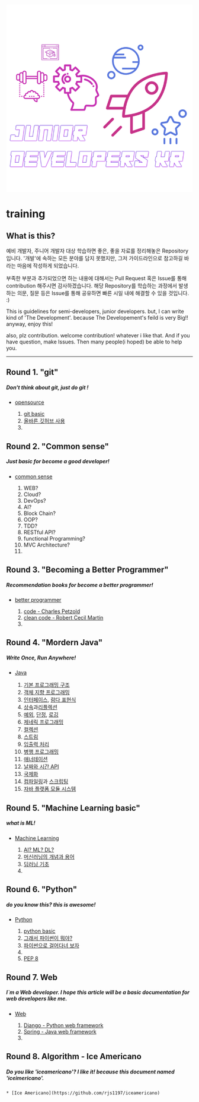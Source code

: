 <div align=center>

![](/assets/training_main.png)

</div>

# training

## What is this?

예비 개발자, 주니어 개발자 대상 학습하면 좋은, 좋을 자료를 정리해놓은 Repository입니다. '개발'에 속하는 모든 분야를 담지 못했지만, 그저 가이드라인으로 참고하길 바라는 마음에 작성하게 되었습니다.

부족한 부분과 추가되었으면 하는 내용에 대해서는 Pull Request 혹은 Issue를 통해 contribution 해주시면 감사하겠습니다. 해당 Repository를 학습하는 과정에서 발생하는 의문, 질문 등은 Issue를 통해 공유하면 빠른 시일 내에 해결할 수 있을 것입니다. :)

This is guidelines for semi-developers, junior developers. but, I can write kind of 'The Development'. because The Developement's feild is very Big!! anyway, enjoy this!

also, plz contribution. welcome contribution! whatever i like that. And if you have question, make Issues. Then many people(i hoped) be able to help you.

---

## Round 1. "git"

##### Don't think about git, just do git !

- [opensource](/git/README.md)
	
	1. [git basic](/git/basic/README.md)
	2. [올바른 깃허브 사용](/git/advenced_git/README.md)
	3. 

## Round 2. "Common sense"

##### Just basic for become a good developer!

- [common sense](/common_sense/README.md)

	1. WEB?
	3. Cloud?
	4. DevOps?
	5. AI?
	6. Block Chain?
	7. OOP?
	8. TDD?
	8. RESTful API?
	9. functional Programming?
	10. MVC Architecture?
	11. 

## Round 3. "Becoming a Better Programmer"

##### Recommendation books for become a better programmer!

- [better programmer](/better_programmer/README.md)

	1. [code - Charles Petzold](/better_programmer/code/README.md)
	2. [clean code - Robert Cecil Martin](/better_programmner/clean_code/README.md)
	3. 

## Round 4. "Mordern Java"

##### Write Once, Run Anywhere!

- [Java](/java/README.md)

	1. [기본 프로그래밍 구조](/java/basic/README.md)
	2. [객체 지향 프로그래밍](/java/oop/README.md)
	3. [인터페이스](/java/interface/README.md), [람다 표현식](/java/lambda/README.md)
	4. [상속](/java/inheritance/README.md)과[리플렉션](/java/reflection/README.md)
	5. [예외](/java/exception/README.md), [단정](/java/assertion/README.md), [로깅](/java/logging/RAEDME.md)
	6. [제네릭 프로그래밍](/java/generic/README.md)
	7. [컬렉션](/java/collection/README.md)
	8. [스트림](/java/stream/README.md)
	9. [입출력 처리](/java/io/README.md)
	10. [병행 프로그래밍](/java/concurent/README.md)
	11. [애너테이션](/java/annotation/README.md)
	12. [날짜와 시간 API](/java/dateapi/README.md)
	13. [국제화](/java/globalization/README.md)
	14. [컴파일링](/java/compiling/README.md)과 [스크립팅](/java/scripting/README.md)
	15. [자바 플랫폼 모듈 시스템](java/platformmodulesystem/README.md)


## Round 5. "Machine Learning basic"

##### what is ML!

- [Machine Learning](/machine_learning/README.md)

	1. [AI? ML? DL?](/machine_learning/aimldl/README.md)
	2. [머신러닝의 개념과 용어](/machine_learning/mlbasic/README.md)
	3. [딥러닝 기초](/machine_learning/dlbasic/README.md)
	4. 

## Round 6. "Python"

##### do you know this? this is awesome!

- [Python](/python/README.md)

	1. [python basic](/python/basic/README.md)
	2. [그래서 파이썬이 뭐야?](/python/whatispython/README.md)
	3. [파이썬으로 걸어다녀 보자](/python/walkingpython/README.md)
	4. 
	10. [PEP 8](/python/pep8/README.md)

## Round 7. Web

##### I`m a Web developer. I hope this article will be a basic documentation for web developers like me.

- [Web](/web/README.md)

	1. [Django - Python web framework](/web/django/README.md)
	2. [Spring - Java web framework](/web/spring/README.md)
	3. 

## Round 8. Algorithm - Ice Americano

##### Do you like 'iceamericano'? I like it! because this document named 'iceimericano'.

	* [Ice Americano](https://github.com/rjs1197/iceamericano)  


